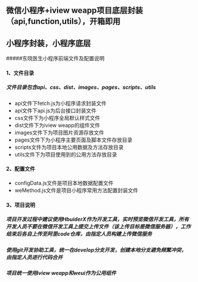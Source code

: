 ## 微信小程序+iview weapp项目底层封装（api,function,utils），开箱即用
## 小程序封装，小程序底层
#####东晓医生小程序前端文件及配置说明
#### 1、文件目录
##### 文件目录包含api、css、dist、images、pages、scripts、utils
- api文件下fetch.js为小程序请求封装文件  
- api文件下api.js为后台接口封装文件  
- css文件下为小程序全局默认样式文件  
- dist文件下为iview weapp的组件文件  
- images文件下为项目图片资源存放文件  
- pages文件下为小程序主要页面及脚本文件存放目录  
- scripts文件为项目本地公用数据及方法存放目录  
- utils文件下为项目使用到的公用方法存放目录  

#### 2、配置文件 
- configData.js文件是项目本地数据配置文件  
- weMethod.js文件是项目小程序常用方法配置封装文件  

#### 3、项目说明
##### 项目开发过程中建议使用HbuiderX作为开发工具，实时预览微信开发工具，所有开发人员不要在微信开发工具上提交上传文件（该上传目标是微信服务器），工作结束后各自上传至阿里code仓库，由指定人员构建上传微信服务
##### 使用git开发协助工具，统一在develop分支开发，创建本地分支避免频繁冲突，由指定人员进行代码合并
##### 项目统一使用iview weapp和weui作为公用组件
